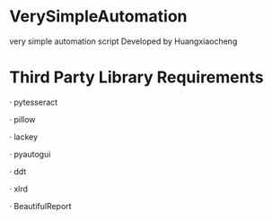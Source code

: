 # VerySimpleAutomation
very simple automation script
Developed by Huangxiaocheng
# Third Party Library Requirements
<html><head xmlns="http://www.w3.org/1999/xhtml"><base href="http://www.cnblogs.com/"><meta http-equiv="Content-Type" content="text/html; charset=UTF-8"><link type="text/css" rel="stylesheet" href="https://common.cnblogs.com/editor/tiny_mce/themes/advanced/skins/default/content.css"><link type="text/css" rel="stylesheet" href="https://common.cnblogs.com/editor/tiny_mce/plugins/spellchecker/css/content.css"><link type="text/css" rel="stylesheet" href="https://common.cnblogs.com/blog/css/mce.css?id=20210911"></head><body id="tinymce" class="mceContentBody " onload="window.parent.tinyMCE.get('Editor_Edit_EditorBody').onLoad.dispatch();" contenteditable="true" spellcheck="false" dir="ltr"><p>· pytesseract</p><p>· pillow</p><p>· lackey</p><p>· pyautogui</p><p>· ddt</p><p>· xlrd</p><p>· BeautifulReport</p><p><br data-mce-bogus="1"></p></body></html>
